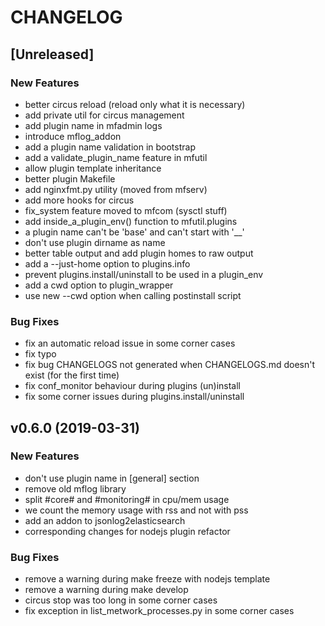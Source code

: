 # CHANGELOG


## [Unreleased]

### New Features
- better circus reload (reload only what it is necessary)
- add private util for circus management
- add plugin name in mfadmin logs
- introduce mflog_addon
- add a plugin name validation in bootstrap
- add a validate_plugin_name feature in mfutil
- allow plugin template inheritance
- better plugin Makefile
- add nginxfmt.py utility (moved from mfserv)
- add more hooks for circus
- fix_system feature moved to mfcom (sysctl stuff)
- add inside_a_plugin_env() function to mfutil.plugins
- a plugin name can't be 'base' and can't start with '__'
- don't use plugin dirname as name
- better table output and add plugin homes to raw output
- add a --just-home option to plugins.info
- prevent plugins.install/uninstall to be used in a plugin_env
- add a cwd option to plugin_wrapper
- use new --cwd option when calling postinstall script


### Bug Fixes
- fix an automatic reload issue in some corner cases
- fix typo
- fix bug CHANGELOGS not generated when CHANGELOGS.md doesn't exist (for the first time)
- fix conf_monitor behaviour during plugins (un)install
- fix some corner issues during plugins.install/uninstall





## v0.6.0 (2019-03-31)

### New Features
- don't use plugin name in [general] section
- remove old mflog library
- split #core# and #monitoring# in cpu/mem usage
- we count the memory usage with rss and not with pss
- add an addon to jsonlog2elasticsearch
- corresponding changes for nodejs plugin refactor


### Bug Fixes
- remove a warning during make freeze with nodejs template
- remove a warning during make develop
- circus stop was too long in some corner cases
- fix exception in list_metwork_processes.py in some corner cases





